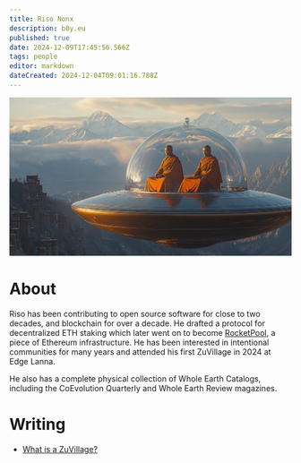 ```yaml
---
title: Riso Nonx
description: b0y.eu
published: true
date: 2024-12-09T17:45:56.566Z
tags: people
editor: markdown
dateCreated: 2024-12-04T09:01:16.788Z
---
```


![monk_flying_saucer.png](/japanese-heraldry/monk_flying_saucer.png)
# About
Riso has been contributing to open source software for close to two decades, and blockchain for over a decade. He drafted a protocol for decentralized ETH staking which later went on to become [RocketPool](https://rocketpool.net), a piece of Ethereum infrastructure. He has been interested in intentional communities for many years and attended his first ZuVillage in 2024 at Edge Lanna.

He also has a complete physical collection of Whole Earth Catalogs, including the CoEvolution Quarterly and Whole Earth Review magazines.

# Writing
* [What is a ZuVillage?](/people/riso/what-is-zu)
